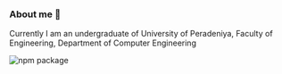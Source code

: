 ### About me 👋

Currently I am an undergraduate of University of Peradeniya, Faculty of Engineering, Department of Computer Engineering

![npm package]()
